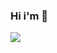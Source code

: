 ### Hi i'm  👋
<img align="left" src="https://github-readme-stats.vercel.app/api?username=ctianju&show_icons=true&theme=onedark"/>
